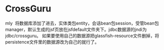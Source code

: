 # CrossGuru
mly 
将数据库添加了进去，实体类包entity，会话bean包session，受管bean包manager，默认生成的jsf页放在jsfdefault文件夹下。jdbc数据源的jndi为jdbc/crossguru。
如果要使用自己的数据源把glassfish-resource文件删掉，将persistence文件里的数据源改为自己的就行了。
